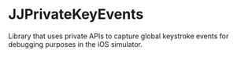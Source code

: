 JJPrivateKeyEvents
==================

Library that uses private APIs to capture global keystroke events for debugging purposes in the iOS simulator.